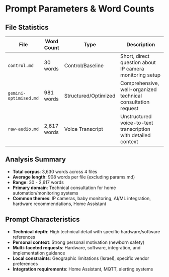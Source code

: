 # Prompt Parameters & Word Counts

## File Statistics

| File | Word Count | Type | Description |
|------|------------|------|-------------|
| `control.md` | 30 words | Control/Baseline | Short, direct question about IP camera monitoring setup |
| `gemini-optimised.md` | 981 words | Structured/Optimized | Comprehensive, well-organized technical consultation request |
| `raw-audio.md` | 2,617 words | Voice Transcript | Unstructured voice-to-text transcription with detailed context |

## Analysis Summary

- **Total corpus**: 3,630 words across 4 files
- **Average length**: 908 words per file (excluding params.md)
- **Range**: 30 - 2,617 words
- **Primary domain**: Technical consultation for home automation/monitoring systems
- **Common themes**: IP cameras, baby monitoring, AI/ML integration, hardware recommendations, Home Assistant

## Prompt Characteristics

- **Technical depth**: High technical detail with specific hardware/software references
- **Personal context**: Strong personal motivation (newborn safety)
- **Multi-faceted requests**: Hardware, software, integration, and implementation guidance
- **Local constraints**: Geographic limitations (Israel), specific vendor preferences
- **Integration requirements**: Home Assistant, MQTT, alerting systems
